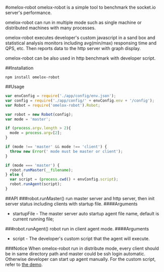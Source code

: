 #omelox-robot
omelox-robot is a simple tool to benchmark the socket.io server's performance.

omelox-robot can run in multiple mode such as single machine or distributed machines with many processes.

omelox-robot executes developer's custom javascript in a sand box and statistical analysis monitors including avg(min/max) responsing time and QPS, etc. Then reports data to the http server with graph display.

omelox-robot can be also used in http benchmark with developer script.


##Installation
```
npm install omelox-robot
```

##Usage
``` javascript
var envConfig = require('./app/config/env.json');
var config = require('./app/config/' + envConfig.env + '/config');
var Robot = require('omelox-robot').Robot;

var robot = new Robot(config);
var mode = 'master';

if (process.argv.length > 2){
  mode = process.argv[2];
}

if (mode !== 'master' && mode !== 'client') {
  throw new Error(' mode must be master or client');
}

if (mode === 'master') {
  robot.runMaster(__filename);
} else {
  var script = (process.cwd() + envConfig.script);
  robot.runAgent(script);
}
``` 

##API
###robot.runMaster()
run master server and http server, then init server status including clients with startup file. 
####Arguments
+ startupFile - The master server auto startup agent file name, default is current running file;

###robot.runAgent()
robot run in client agent mode.
####Arguments
+ script - The developer's custom script that the agent will execute. 

###Notice
When omelox-robot run in distribute mode, every client should be in same directory path and master could be ssh login automatic. Otherwise developer can start up agent manually. For the custom script, refer to [the demo](https://github.com/NetEase/omelox-robot-demo).

